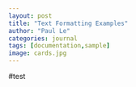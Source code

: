 ```yaml
---
layout: post
title: "Text Formatting Examples"
author: "Paul Le"
categories: journal
tags: [documentation,sample]
image: cards.jpg
---
```


#test